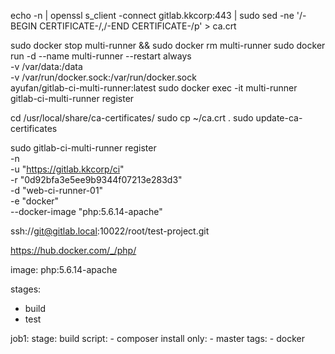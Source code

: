 
echo -n | openssl s_client -connect gitlab.kkcorp:443 | sudo sed -ne '/-BEGIN CERTIFICATE-/,/-END CERTIFICATE-/p' > ca.crt

sudo docker stop multi-runner && sudo docker rm multi-runner
sudo docker run -d --name multi-runner --restart always \
  -v /var/data:/data \
  -v /var/run/docker.sock:/var/run/docker.sock \
  ayufan/gitlab-ci-multi-runner:latest
sudo docker exec -it multi-runner gitlab-ci-multi-runner register

cd /usr/local/share/ca-certificates/
sudo cp ~/ca.crt .
sudo update-ca-certificates

sudo gitlab-ci-multi-runner register \
-n \
-u "https://gitlab.kkcorp/ci" \
-r "0d92bfa3e5ee9b9344f07213e283d3" \
-d "web-ci-runner-01" \
-e "docker" \
--docker-image "php:5.6.14-apache"

ssh://git@gitlab.local:10022/root/test-project.git



https://hub.docker.com/_/php/



image: php:5.6.14-apache

stages:
  - build
  - test

job1:
  stage: build
  script:
    - composer install
  only:
    - master
  tags:
    - docker